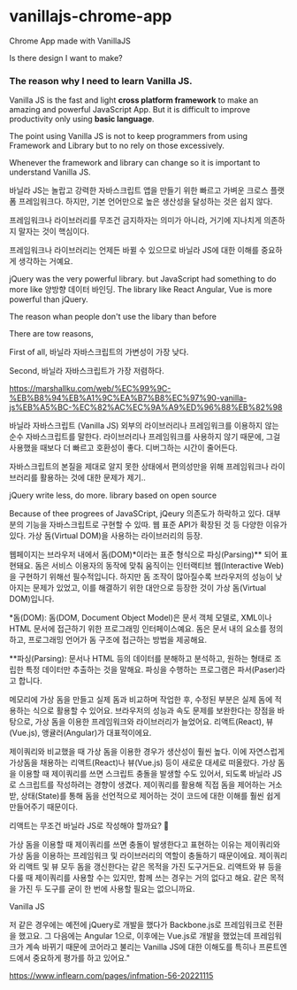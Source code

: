 # vanillajs-chrome-app

Chrome App made with VanillaJS

Is there design I want to make?

### The reason why I need to learn Vanilla JS.

[vanilla js]: (http://vanilla-js.com/)

Vanilla JS is the fast and light **cross platform framework** to make an amazing and powerful JavaScript App. But it is difficult to improve productivity only using **basic language**.

The point using Vanilla JS is not to keep programmers from using Framework and Library but to no rely on those excessively.

Whenever the framework and library can change so it is important to understand Vanilla JS.

바닐라 JS는 놀랍고 강력한 자바스크립트 앱을 만들기 위한 빠르고 가벼운 크로스 플랫폼 프레임워크다. 하지만, 기본 언어만으로 높은 생산성을 달성하는 것은 쉽지 않다.

프레임워크나 라이브러리를 무조건 금지하자는 의미가 아니라, 거기에 지나치게 의존하지 말자는 것이 핵심이다.

프레임워크나 라이브러리는 언제든 바뀔 수 있으므로 바닐라 JS에 대한 이해를 중요하게 생각하는 거예요.

jQuery was the very powerful library. but JavaScript had something to do more like 양방향 데이터 바인딩. The library like React Angular, Vue is more powerful than jQuery.

The reason whan people don't use the libary than before

There are tow reasons,

First of all,
바닐라 자바스크립트의 가변성이 가장 낮다.

Second,
바닐라 자바스크립트가 가장 저렴하다.

https://marshallku.com/web/%EC%99%9C-%EB%B8%94%EB%A1%9C%EA%B7%B8%EC%97%90-vanilla-js%EB%A5%BC-%EC%82%AC%EC%9A%A9%ED%96%88%EB%82%98

바닐라 자바스크립트 (Vanilla JS)
외부의 라이브러리나 프레임워크를 이용하지 않는 순수 자바스크립트를 말한다. 라이브러리나 프레임워크를 사용하지 않기 때문에, 그걸 사용했을 때보다 더 빠르고 호환성이 좋다. 디버그하는 시간이 줄어든다.

자바스크립트의 본질을 제대로 알지 못한 상태에서 편의성만을 위해 프레임워크나 라이브러리를 활용하는 것에 대한 문제가 제기..

jQuery
write less, do more.
library based on open source

Because of thee progrees of JavaSCript, jQeury 의존도가 하락하고 있다.
대부분의 기능을 자바스크립트로 구현할 수 있따. 웹 표준 API가 확장된 것 등 다양한 이유가 있다.
가상 돔(Virtual DOM)을 사용하는 라이브러리의 등장.

웹페이지는 브라우저 내에서 돔(DOM)\*이라는 표준 형식으로 파싱(Parsing)\*\* 되어 표현돼요. 돔은 서비스 이용자의 동작에 맞춰 움직이는 인터랙티브 웹(Interactive Web)을 구현하기 위해선 필수적입니다. 하지만 돔 조작이 많아질수록 브라우저의 성능이 낮아지는 문제가 있었고, 이를 해결하기 위한 대안으로 등장한 것이 가상 돔(Virtual DOM)입니다.

\*돔(DOM): 돔(DOM, Document Object Model)은 문서 객체 모델로, XML이나 HTML 문서에 접근하기 위한 프로그래밍 인터페이스예요. 돔은 문서 내의 요소를 정의하고, 프로그래밍 언어가 돔 구조에 접근하는 방법을 제공해요.

\*\*파싱(Parsing): 문서나 HTML 등의 데이터를 분해하고 분석하고, 원하는 형태로 조립한 특정 데이터만 추출하는 것을 말해요. 파싱을 수행하는 프로그램은 파서(Paser)라고 합니다.

메모리에 가상 돔을 만들고 실제 돔과 비교하며 작업한 후, 수정된 부분은 실제 돔에 적용하는 식으로 활용할 수 있어요. 브라우저의 성능과 속도 문제를 보완한다는 장점을 바탕으로, 가상 돔을 이용한 프레임워크와 라이브러리가 늘었어요. 리액트(React), 뷰(Vue.js), 앵귤러(Angular)가 대표적이에요.

제이쿼리와 비교했을 때 가상 돔을 이용한 경우가 생산성이 훨씬 높다. 이에 자연스럽게 가상돔을 채용하는 리액트(React)나 뷰(Vue.js) 등이 새로운 대세로 떠올랐다. 가상 돔을 이용할 때 제이쿼리를 쓰면 스크립트 충돌을 발생할 수도 있어서, 되도록 바닐라 JS로 스크립트를 작성하려는 경향이 생겼다. 제이쿼리를 활용해 직접 돔을 제어하는 거소받, 상태(State)를 통해 돔을 선언적으로 제어하는 것이 코드에 대한 이해를 훨씬 쉽게 만들어주기 때문이다.

리액트는 무조건 바닐라 JS로 작성해야 할까요? 🤔

가상 돔을 이용할 때 제이쿼리를 쓰면 충돌이 발생한다고 표현하는 이유는 제이쿼리와 가상 돔을 이용하는 프레임워크 및 라이브러리의 역할이 충돌하기 때문이에요. 제이쿼리와 리액트 및 뷰 모두 돔을 갱신한다는 같은 목적을 가진 도구거든요. 리액트와 뷰 등을 다룰 때 제이쿼리를 사용할 수는 있지만, 함께 쓰는 경우는 거의 없다고 해요. 같은 목적을 가진 두 도구를 굳이 한 번에 사용할 필요는 없으니까요.

Vanilla JS

저 같은 경우에는 예전에 jQuery로 개발을 했다가 Backbone.js로 프레임워크로 전환을 했고요. 그 다음에는 Angular 1으로, 이후에는 Vue.js로 개발을 했었는데 프레임워크가 계속 바뀌기 때문에 코어라고 불리는 Vanilla JS에 대한 이해도를 특히나 프론트엔드에서 중요하게 평가를 하고 있어요."

https://www.inflearn.com/pages/infmation-56-20221115
